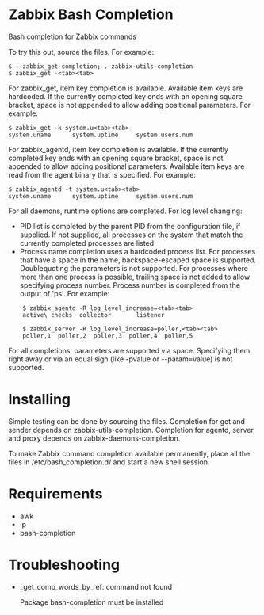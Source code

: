 Zabbix Bash Completion
======================

Bash completion for Zabbix commands

To try this out, source the files. For example:

    $ . zabbix_get-completion; . zabbix-utils-completion
    $ zabbix_get -<tab><tab>

For zabbix_get, item key completion is available. Available item keys are hardcoded. If the currently completed key ends
 with an opening square bracket, space is not appended to allow adding positional parameters. For example:

    $ zabbix_get -k system.u<tab><tab>
    system.uname      system.uptime     system.users.num

For zabbix_agentd, item key completion is available. If the currently completed key ends with an opening square bracket,
 space is not appended to allow adding positional parameters. Available item keys are read from the agent binary that is
 specified. For example:

    $ zabbix_agentd -t system.u<tab><tab>
    system.uname      system.uptime     system.users.num

For all daemons, runtime options are completed. For log level changing:
* PID list is completed by the parent PID from the configuration file, if supplied. If not supplied, all processes on
 the system that match the currently completed processes are listed
* Process name completion uses a hardcoded process list. For processes that have a space in the name, backspace-escaped
 space is supported. Doublequoting the parameters is not supported. For processes where more than one process is
 possible, trailing space is not added to allow specifying process number. Process number is completed from the output
 of 'ps'.
 For example:

```
    $ zabbix_agentd -R log_level_increase=<tab><tab>
    active\ checks  collector       listener

    $ zabbix_server -R log_level_increase=poller,<tab><tab>
    poller,1  poller,2  poller,3  poller,4  poller,5
```

For all completions, parameters are supported via space. Specifying them right away or via an equal sign (like -pvalue
 or --param=value) is not supported.

# Installing

Simple testing can be done by sourcing the files. Completion for get and sender depends on zabbix-utils-completion.
Completion for agentd, server and proxy depends on zabbix-daemons-completion.

To make Zabbix command completion available permanently, place all the files in /etc/bash_completion.d/ and start a new
 shell session.

# Requirements

* awk
* ip
* bash-completion

# Troubleshooting

* _get_comp_words_by_ref: command not found

  Package bash-completion must be installed
